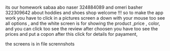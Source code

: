 its our homework sabaa abo naser 324884089 and omeri basher 322309642 about hoddies and shoes shop welcome !!!
so to make the app work you have to click in a pictures screen a down with your mouse too see all options , and the white screen is for showing the product ,price , color, and you can click too see the review after choosen you have too see the prices and put a copon after this click for details for payament,

the screens is in file scrennshots 
